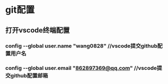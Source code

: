 # git配置
## 打开vscode终端配置
### config --global user.name "wang0828" //vscode提交github配置用户名
### config --global user.email "862897369@qq.com" //vscode提交github配置邮箱


